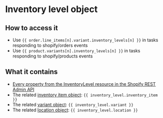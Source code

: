 # Inventory level object

## How to access it

* Use `{{ order.line_items[n].variant.inventory_levels[n] }}` in tasks responding to shopify/orders events
* Use `{{ product.variants[n].inventory_levels[n] }}`  in tasks responding to shopify/products events

## What it contains

* [Every property from the InventoryLevel resource in the Shopify REST Admin API](https://shopify.dev/docs/admin-api/rest/reference/inventory/inventorylevel#properties)
* The related [inventory item object](http://help.usemechanic.com/liquid/the-inventory-item-object): `{{ inventory_level.inventory_item }}`
* The related [variant object](../variant-object.md): `{{ inventory_level.variant }}` 
* The related [location object](location-object.md): `{{ inventory_level.location }}` 

